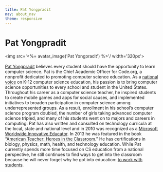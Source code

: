 ```yaml
---
title: Pat Yongpradit
nav: about_nav
theme: responsive
---
```

# Pat Yongpradit

<img src='<%= avatar_image('Pat Yongpradit') %>'/ width='320px'>
<br/>
<br/>
[Pat Yongpradit](http://patyongpradit.com/) believes every student should have the opportunity to learn computer science. Pat is the Chief Academic Officer for Code.org, a nonprofit dedicated to promoting computer science education. As a [national voice](https://youtu.be/dvpes_x9KFE) on K-12 computer science education, his passion is to bring computer science opportunities to every school and student in the United States. Throughout his career as a computer science teacher, he inspired students to create mobile games and apps for social causes, and implemented initiatives to broaden participation in computer science among underrepresented groups. As a result, enrollment in his school’s computer science program doubled, the number of girls taking advanced computer science tripled, and many of his students went on to majors and careers in computing. Pat has also written and consulted on technology curricula at the local, state and national level and in 2010 was recognized as a [Microsoft Worldwide Innovative Educator](https://youtu.be/b-96K_4t4-w). In 2013 he was featured in the book “[American Teacher: Heroes in the Classroom](https://www.amazon.com/American-Teacher-Classroom-Katrina-Fried/dp/1599621274).”  He has certifications in biology, physics, math, health, and technology education. While Pat currently spends more time focused on CS education from a national perspective, he still continues to find ways to get into the classroom because he will never forget why he got into education: [to work with students](https://youtu.be/SU266rWVv_o).

